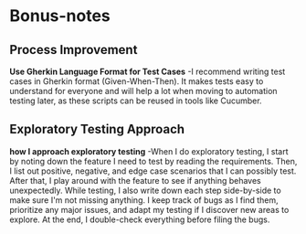 # Bonus-notes

## Process Improvement
**Use Gherkin Language Format for Test Cases**
    -I recommend writing test cases in Gherkin format (Given-When-Then). It makes tests easy to understand for
     everyone and will help a lot when moving to automation testing later, as these scripts can be reused in tools like Cucumber.


## Exploratory Testing Approach

**how I approach exploratory testing**
   -When I do exploratory testing, I start by noting down the feature I need to test by reading the requirements. Then, I list out positive, negative, and edge case scenarios that I can possibly test. After that, I play around with the feature to see if anything behaves unexpectedly. While testing, I also write down each step side-by-side to make sure I'm not missing anything. I keep track of bugs as I find them, prioritize any major issues, and adapt my testing if I discover new areas to explore. At the end, I double-check everything before filing the bugs.